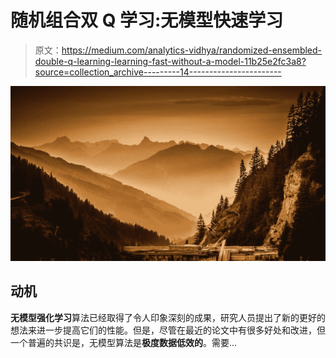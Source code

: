 # 随机组合双 Q 学习:无模型快速学习

> 原文：<https://medium.com/analytics-vidhya/randomized-ensembled-double-q-learning-learning-fast-without-a-model-11b25e2fc3a8?source=collection_archive---------14----------------------->

![](img/a01deb2bfba468795476518e9b4e88dd.png)

## 动机

**无模型强化学习**算法已经取得了令人印象深刻的成果，研究人员提出了新的更好的想法来进一步提高它们的性能。但是，尽管在最近的论文中有很多好处和改进，但一个普遍的共识是，无模型算法是**极度数据低效的**。需要…